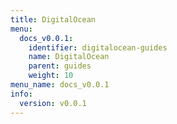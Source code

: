 ```yaml
---
title: DigitalOcean
menu:
  docs_v0.0.1:
    identifier: digitalocean-guides
    name: DigitalOcean
    parent: guides
    weight: 10
menu_name: docs_v0.0.1
info:
  version: v0.0.1
---
```


